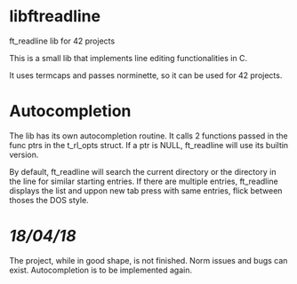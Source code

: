 # libftreadline
ft_readline lib for 42 projects

This is a small lib that implements line editing functionalities
in C.

It uses termcaps and passes norminette, so it can be used for 42 projects.

# Autocompletion
The lib has its own autocompletion routine. It calls 2 functions passed
in the func ptrs in the t_rl_opts struct. If a ptr is NULL, ft_readline will use
its builtin version.

By default, ft_readline will search the current directory or the directory in the line
for similar starting entries. If there are multiple entries, ft_readline displays the list
and uppon new tab press with same entries, flick between thoses the DOS style.

# _18/04/18_
The project, while in good shape, is not finished.
Norm issues and bugs can exist.
Autocompletion is to be implemented again.
